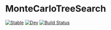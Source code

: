 # MonteCarloTreeSearch

[![Stable](https://img.shields.io/badge/docs-stable-blue.svg)](https://JuliaPOMDP.github.io/MonteCarloTreeSearch.jl/stable)
[![Dev](https://img.shields.io/badge/docs-dev-blue.svg)](https://JuliaPOMDP.github.io/MonteCarloTreeSearch.jl/dev)
[![Build Status](https://github.com/JuliaPOMDP/MonteCarloTreeSearch.jl/actions/workflows/CI.yml/badge.svg?branch=main)](https://github.com/JuliaPOMDP/MonteCarloTreeSearch.jl/actions/workflows/CI.yml?query=branch%3Amain)
